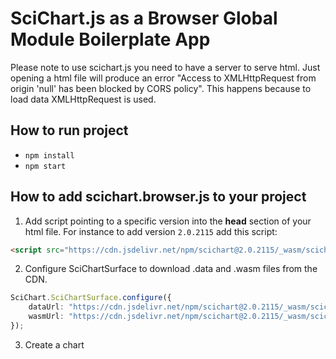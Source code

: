 # SciChart.js as a Browser Global Module Boilerplate App

Please note to use scichart.js you need to have a server to serve html. Just opening a html file will produce an error "Access to XMLHttpRequest from origin 'null' has been blocked by CORS policy". This happens because to load data XMLHttpRequest is used.

## How to run project

* `npm install`
* `npm start`

## How to add scichart.browser.js to your project

1. Add script pointing to a specific version into the **head** section of your html file. For instance to add version `2.0.2115` add this script:
```html
<script src="https://cdn.jsdelivr.net/npm/scichart@2.0.2115/_wasm/scichart.browser.js" crossorigin="anonymous"></script>
```
2. Configure SciChartSurface to download .data and .wasm files from the CDN.
```typescript
SciChart.SciChartSurface.configure({
    dataUrl: "https://cdn.jsdelivr.net/npm/scichart@2.0.2115/_wasm/scichart2d.data",
    wasmUrl: "https://cdn.jsdelivr.net/npm/scichart@2.0.2115/_wasm/scichart2d.wasm"
});
```
3. Create a chart
